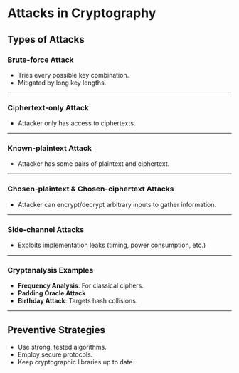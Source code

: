 # Attacks in Cryptography

## Types of Attacks

### Brute-force Attack
- Tries every possible key combination.
- Mitigated by long key lengths.

---

### Ciphertext-only Attack
- Attacker only has access to ciphertexts.

---

### Known-plaintext Attack
- Attacker has some pairs of plaintext and ciphertext.

---

### Chosen-plaintext & Chosen-ciphertext Attacks
- Attacker can encrypt/decrypt arbitrary inputs to gather information.

---

### Side-channel Attacks
- Exploits implementation leaks (timing, power consumption, etc.)

---

### Cryptanalysis Examples
- **Frequency Analysis**: For classical ciphers.
- **Padding Oracle Attack**
- **Birthday Attack**: Targets hash collisions.

---

## Preventive Strategies
- Use strong, tested algorithms.
- Employ secure protocols.
- Keep cryptographic libraries up to date.
